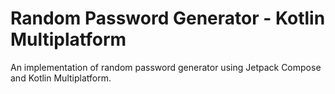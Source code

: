 # Random Password Generator - Kotlin Multiplatform
 An implementation of random password generator using Jetpack Compose and Kotlin Multiplatform.
